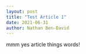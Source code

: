```yaml
---
layout: post
title: "Test Article 1"
date: 2021-06-31
author: Nathan Ben-David
---
```

mmm yes
article things
words!